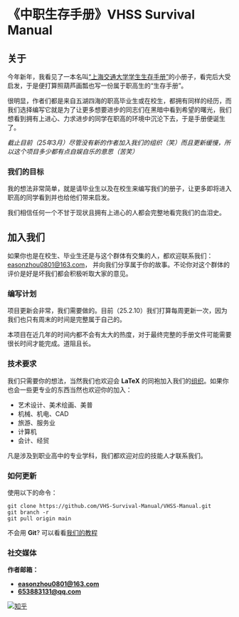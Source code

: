 # **《中职生存手册》VHSS Survival Manual**

## **关于**

今年新年，我看见了一本名叫[“上海交通大学学生生存手册”](https://survivesjtu.gitbook.io/survivesjtumanual)的小册子，看完后大受启发，于是便打算照葫芦画瓢也写一份属于职高生的“生存手册”。

很明显，作者们都是来自五湖四海的职高毕业生或在校生，都拥有同样的经历，而我们选择编写它就是为了让更多想要进步的同志们在黑暗中看到希望的曙光，我们想看到拥有上进心、力求进步的同学在职高的环境中沉沦下去，于是手册便诞生了。

_截止目前（25年3月）尽管没有新的作者加入我们的组织（笑）而且更新缓慢，所以这个项目多少都有点自娱自乐的意思（苦笑）_

### **我们的目标**

我的想法非常简单，就是请毕业生以及在校生来编写我们的册子，让更多即将进入职高的同学看到并也给他们带来启发。

我们相信任何一个不甘于现状且拥有上进心的人都会完整地看完我们的血泪史。

## **加入我们**

如果你也是在校生、毕业生还是与这个群体有交集的人，都欢迎联系我们：easonzhou0801@163.com，
并向我们分享属于你的故事。不论你对这个群体的评价是好是坏我们都会积极听取大家的意见。

### **编写计划**

项目更新会非常，我们需要做的。目前（25.2.10）我们打算每周更新一次，因为我们也只有周末的时间是完整属于自己的。

本项目在近几年的时间内都不会有太大的热度，对于最终完整的手册文件可能需要很长时间才能完成。道阻且长。

### **技术要求**

我们只需要你的想法，当然我们也欢迎会 **LaTeX** 的同袍加入我们的[组织](https://github.com/VHSchool-Survival-Manual/)。如果你也会一些更专业的东西当然也欢迎你的加入：

- 艺术设计、美术绘画、美普
- 机械、机电、CAD
- 旅游、服务业
- 计算机
- 会计、经贸

凡是涉及到职业高中的专业学科，我们都欢迎对应的技能人才联系我们。

### **如何更新**

使用以下的命令：

```git
git clone https://github.com/VHS-Survival-Manual/VHSS-Manual.git
git branch -r
git pull origin main
```
不会用 **Git**? 可以看看[我们的教程](https://github.com/VHSchool-Survival-Manual/our-tutorials/Git/)

### **社交媒体**

**作者邮箱：**
- **easonzhou0801@163.com**
- **653883131@qq.com**

<p><a href="https://www.zhihu.com/people/EasonZhou"><img src="https://img.shields.io/badge/知乎-0079FF.svg?style=plastic&logo=zhihu&logoColor=white" alt="知乎"></a></p>

